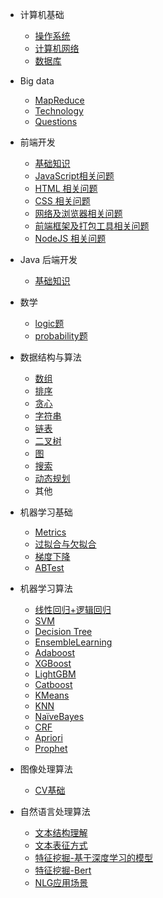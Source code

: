 <!-- docs/_sidebar.md -->

<!-- * [首页](README) -->


  - 计算机基础     
      - [操作系统](./计算机基础/操作系统.md)
      - [计算机网络](./计算机基础/计算机网络.md) 
      - [数据库](./计算机基础/数据库.md)

  - Big data
      - [MapReduce](./开发/大数据/mapreduce.md)
      - [Technology](./开发/大数据/Technology.md)
      - [Questions](./开发/大数据/questions.md)

  - 前端开发
      - [基础知识](./开发/前端开发/README.md)
      - [JavaScript相关问题](./开发/前端开发/【1】javascript.md)
      - [HTML 相关问题](./开发/前端开发/【2】html.md)
      - [CSS 相关问题](./开发/前端开发/【3】css.md)
      - [网络及浏览器相关问题](./开发/前端开发/【4】网络及浏览器.md)
      - [前端框架及打包工具相关问题](./开发/前端开发/【5】前端框架及打包工具.md)
      - [NodeJS 相关问题](./开发/前端开发/【6】nodejs.md)

  - Java 后端开发
      - [基础知识](./开发/Java后端开发.md)

  - 数学 
      - [logic题](./数学/统计学/logic.md)
      - [probability题](./数学/统计学/logic.md)

  - 数据结构与算法
      - [数组](./数据结构与算法/Array.md)
      - [排序](./数据结构与算法/sort.md)
      - [贪心](./数据结构与算法/greedy.md)
      - [字符串](./数据结构与算法/string.md)
      - [链表](./数据结构与算法/linklist.md)
      - [二叉树](./数据结构与算法/binaryTree.md)
      - [图](./数据结构与算法/graph.md)
      - [搜索](./数据结构与算法/search.md)
      - [动态规划](./数据结构与算法/dp.md)
      - 其他 

  - 机器学习基础
      - [Metrics](./AI算法/machine-learning/metrics.md)
      - [过拟合与欠拟合](./AI算法/machine-learning/过拟合与欠拟合.md)
      - [梯度下降](./AI算法/machine-learning/梯度下降.md)
      - [ABTest](./AI算法/machine-learning/ABTest.md)

  - 机器学习算法    
      - [线性回归+逻辑回归](./AI算法/machine-learning/线性回归+逻辑回归.md)
      - [SVM](./AI算法/machine-learning/SVM.md)
      - [Decision Tree](./AI算法/machine-learning/DecisionTree.md)
      - [EnsembleLearning](./AI算法/machine-learning/EnsembleLearning.md)
      - [Adaboost](./AI算法/machine-learning/Adaboost.md)
      - [XGBoost](./AI算法/machine-learning/XGBoost.md)
      - [LightGBM](./AI算法/machine-learning/LightGBM.md)
      - [Catboost](./AI算法/machine-learning/Catboost.md)
      - [KMeans](./AI算法/machine-learning/KMeans.md)
      - [KNN](./AI算法/machine-learning/KNN.md)
      - [NaïveBayes](./AI算法/machine-learning/NaïveBayes.md)
      - [CRF](./AI算法/machine-learning/CRF.md)
      - [Apriori](./AI算法/machine-learning/Apriori.md)
      - [Prophet](./AI算法/machine-learning/Prophet.md)

  - 图像处理算法 
      - [CV基础](./AI算法/CV/CV基础.md)

  - 自然语言处理算法 

      - [文本结构理解](./AI算法/NLP/文本表示/文本结构理解.md)
      - [文本表征方式](./AI算法/NLP/文本表示/文本表征方式.md)
      - [特征挖掘-基于深度学习的模型](./AI算法/NLP/特征挖掘/基于深度学习的模型.md)
      - [特征挖掘-Bert](./AI算法/NLP/特征挖掘/Bert/Bert面试题.md)
      - [NLG应用场景](./AI算法/NLP/应用场景/NLG.md)



